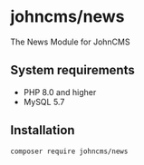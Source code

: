 # johncms/news

The News Module for JohnCMS

## System requirements

- PHP 8.0 and higher
- MySQL 5.7

## Installation

```bash
composer require johncms/news
```

